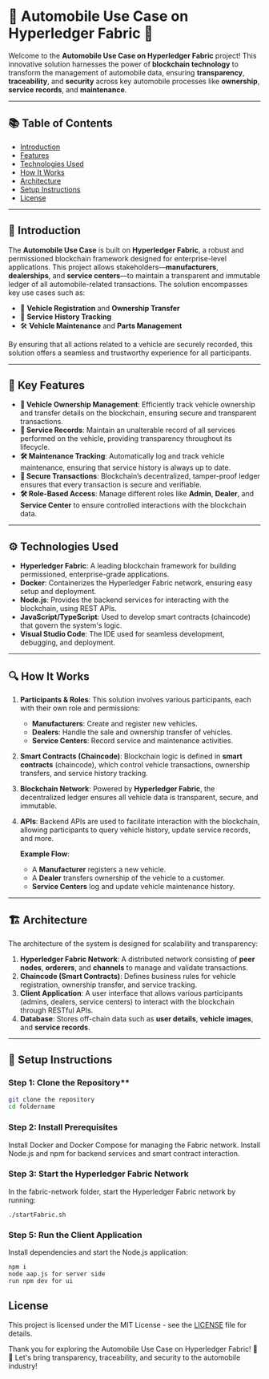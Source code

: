 # 🚗 **Automobile Use Case on Hyperledger Fabric** 🔗

Welcome to the **Automobile Use Case on Hyperledger Fabric** project! This innovative solution harnesses the power of **blockchain technology** to transform the management of automobile data, ensuring **transparency**, **traceability**, and **security** across key automobile processes like **ownership**, **service records**, and **maintenance**.

---

## 📚 **Table of Contents**
- [Introduction](#introduction)
- [Features](#features)
- [Technologies Used](#technologies-used)
- [How It Works](#how-it-works)
- [Architecture](#architecture)
- [Setup Instructions](#setup-instructions)
- [License](#license)

---

## 🚀 **Introduction**

The **Automobile Use Case** is built on **Hyperledger Fabric**, a robust and permissioned blockchain framework designed for enterprise-level applications. This project allows stakeholders—**manufacturers**, **dealerships**, and **service centers**—to maintain a transparent and immutable ledger of all automobile-related transactions. The solution encompasses key use cases such as:
- 🚗 **Vehicle Registration** and **Ownership Transfer**
- 🔧 **Service History Tracking**
- 🛠️ **Vehicle Maintenance** and **Parts Management**

By ensuring that all actions related to a vehicle are securely recorded, this solution offers a seamless and trustworthy experience for all participants.

---

## 🌟 **Key Features**

- **📜 Vehicle Ownership Management**: Efficiently track vehicle ownership and transfer details on the blockchain, ensuring secure and transparent transactions.
- **🔧 Service Records**: Maintain an unalterable record of all services performed on the vehicle, providing transparency throughout its lifecycle.
- **🛠️ Maintenance Tracking**: Automatically log and track vehicle maintenance, ensuring that service history is always up to date.
- **🔐 Secure Transactions**: Blockchain’s decentralized, tamper-proof ledger ensures that every transaction is secure and verifiable.
- **🛠️ Role-Based Access**: Manage different roles like **Admin**, **Dealer**, and **Service Center** to ensure controlled interactions with the blockchain data.

---

## ⚙️ **Technologies Used**

- **Hyperledger Fabric**: A leading blockchain framework for building permissioned, enterprise-grade applications.
- **Docker**: Containerizes the Hyperledger Fabric network, ensuring easy setup and deployment.
- **Node.js**: Provides the backend services for interacting with the blockchain, using REST APIs.
- **JavaScript/TypeScript**: Used to develop smart contracts (chaincode) that govern the system's logic.
- **Visual Studio Code**: The IDE used for seamless development, debugging, and deployment.

---

## 🔍 **How It Works**

1. **Participants & Roles**: This solution involves various participants, each with their own role and permissions:
   - **Manufacturers**: Create and register new vehicles.
   - **Dealers**: Handle the sale and ownership transfer of vehicles.
   - **Service Centers**: Record service and maintenance activities.
   
2. **Smart Contracts (Chaincode)**: Blockchain logic is defined in **smart contracts** (chaincode), which control vehicle transactions, ownership transfers, and service history tracking.

3. **Blockchain Network**: Powered by **Hyperledger Fabric**, the decentralized ledger ensures all vehicle data is transparent, secure, and immutable.

4. **APIs**: Backend APIs are used to facilitate interaction with the blockchain, allowing participants to query vehicle history, update service records, and more.

   **Example Flow**:
   - A **Manufacturer** registers a new vehicle.
   - A **Dealer** transfers ownership of the vehicle to a customer.
   - **Service Centers** log and update vehicle maintenance history.

---

## 🏗️ **Architecture**

The architecture of the system is designed for scalability and transparency:

1. **Hyperledger Fabric Network**: A distributed network consisting of **peer nodes**, **orderers**, and **channels** to manage and validate transactions.
2. **Chaincode (Smart Contracts)**: Defines business rules for vehicle registration, ownership transfer, and service tracking.
3. **Client Application**: A user interface that allows various participants (admins, dealers, service centers) to interact with the blockchain through RESTful APIs.
4. **Database**: Stores off-chain data such as **user details**, **vehicle images**, and **service records**.

---

## 📝 **Setup Instructions**

### Step 1: Clone the Repository**

```bash
git clone the repository
cd foldername
```
### Step 2: Install Prerequisites
Install Docker and Docker Compose for managing the Fabric network.
Install Node.js and npm for backend services and smart contract interaction.

### Step 3: Start the Hyperledger Fabric Network
In the fabric-network folder, start the Hyperledger Fabric network by running:
```
./startFabric.sh
```
### Step 5: Run the Client Application
Install dependencies and start the Node.js application:
```
npm i
node aap.js for server side
run npm dev for ui
```
## License

This project is licensed under the MIT License - see the [LICENSE](LICENSE) file for details.



Thank you for exploring the Automobile Use Case on Hyperledger Fabric! 🚗🔗
Let's bring transparency, traceability, and security to the automobile industry!












